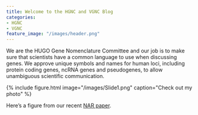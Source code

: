 ```yaml
---
title: Welcome to the HGNC and VGNC Blog
categories:
- HGNC
- VGNC
feature_image: "/images/header.png"
---
```



We are the HUGO Gene Nomenclature Committee and our job is to make sure that scientists have a common language to use when discussing genes. We approve unique symbols and names for human loci, including protein coding genes, ncRNA genes and pseudogenes, to allow unambiguous scientific communication.

{% include figure.html image="/images/Slide1.png" caption="Check out my photo" %}

Here’s a figure from our recent [NAR paper](https://www.ncbi.nlm.nih.gov/pubmed/30304474). 